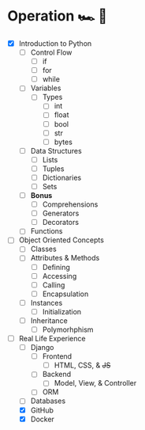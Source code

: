 # Operation 🏎️ 🔧

- [x] Introduction to Python
  - [ ] Control Flow
    - [ ] if
    - [ ] for
    - [ ] while
  - [ ] Variables
    - [ ] Types
      - [ ] int
      - [ ] float
      - [ ] bool
      - [ ] str
      - [ ] bytes
  - [ ] Data Structures
    - [ ] Lists
    - [ ] Tuples
    - [ ] Dictionaries
    - [ ] Sets
  - [ ] __Bonus__
    - [ ] Comprehensions
    - [ ] Generators
    - [ ] Decorators
  - [ ] Functions
- [ ] Object Oriented Concepts
  - [ ] Classes 
  - [ ] Attributes & Methods
    - [ ] Defining
    - [ ] Accessing
    - [ ] Calling
    - [ ] Encapsulation
  - [ ] Instances
    - [ ] Initialization 
  - [ ] Inheritance
    - [ ] Polymorhphism
- [ ] Real Life Experience
  - [ ] Django
    - [ ] Frontend
      - [ ] HTML, CSS, & ~~JS~~
    - [ ] Backend
      - [ ] Model, View, & Controller 
    - [ ] ORM
  - [ ] Databases
  - [x] GitHub
  - [x] Docker
